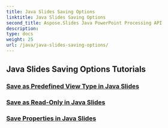 ```yaml
---
title: Java Slides Saving Options
linktitle: Java Slides Saving Options
second_title: Aspose.Slides Java PowerPoint Processing API
description: 
type: docs
weight: 25
url: /java/java-slides-saving-options/
---
```


## Java Slides Saving Options Tutorials
### [Save as Predefined View Type in Java Slides](./save-as-predefined-view-type-in-java-slides/)
### [Save as Read-Only in Java Slides](./save-as-read-only-in-java-slides/)
### [Save Properties in Java Slides](./save-properties-in-java-slides/)